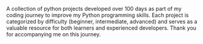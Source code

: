 A collection of python projects developed over 100 days as part of my coding journey to improve my Python programming skills.
Each project is categorized by difficulty (beginner, intermediate, advanced) and serves as a valuable resource for both learners and experienced developers. 
Thank you for accompanying me on this journey.
